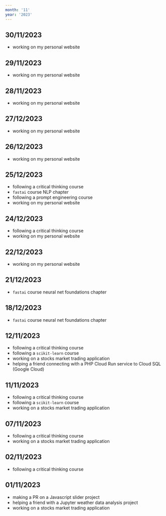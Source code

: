 ```yaml
---
month: '11'
year: '2023'
---
```


## 30/11/2023

- working on my personal website

## 29/11/2023

- working on my personal website

## 28/11/2023

- working on my personal website

## 27/12/2023

- working on my personal website

## 26/12/2023

- working on my personal website


## 25/12/2023

- following a critical thinking course
- `fastai` course NLP chapter
- following a prompt engineering course
- working on my personal website

## 24/12/2023

- following a critical thinking course
- working on my personal website

## 22/12/2023

- working on my personal website

## 21/12/2023

- `fastai` course neural net foundations chapter


## 18/12/2023

- `fastai` course neural net foundations chapter

## 12/11/2023

- following a critical thinking course
- following a `scikit-learn` course
- working on a stocks market trading application
- helping a friend connecting with a PHP Cloud Run service to Cloud SQL (Google Cloud)

## 11/11/2023

- following a critical thinking course
- following a `scikit-learn` course
- working on a stocks market trading application

## 07/11/2023

- following a critical thinking course
- working on a stocks market trading application

## 02/11/2023

- following a critical thinking course

## 01/11/2023

- making a PR on a Javascript slider project
- helping a friend with a Jupyter weather data analysis project
- working on a stocks market trading application
